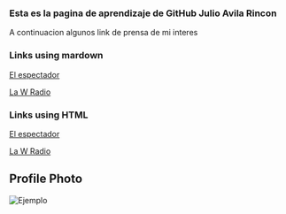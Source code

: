 ### Esta es la pagina de aprendizaje de GitHub Julio Avila Rincon 
A continuacion algunos link de prensa de mi interes 
### Links using mardown 
[El espectador](https://www.elespectador.com/)

[La W Radio](https://www.wradio.com.co/)

### Links using  HTML 

<a href="https://www.elespectador.com/my great page" target="_blank">El espectador</a>

<a href="https://www.wradio.com.co/my great page" target="_blank">La W Radio</a>

## Profile Photo 
![Ejemplo](image.jpg)
